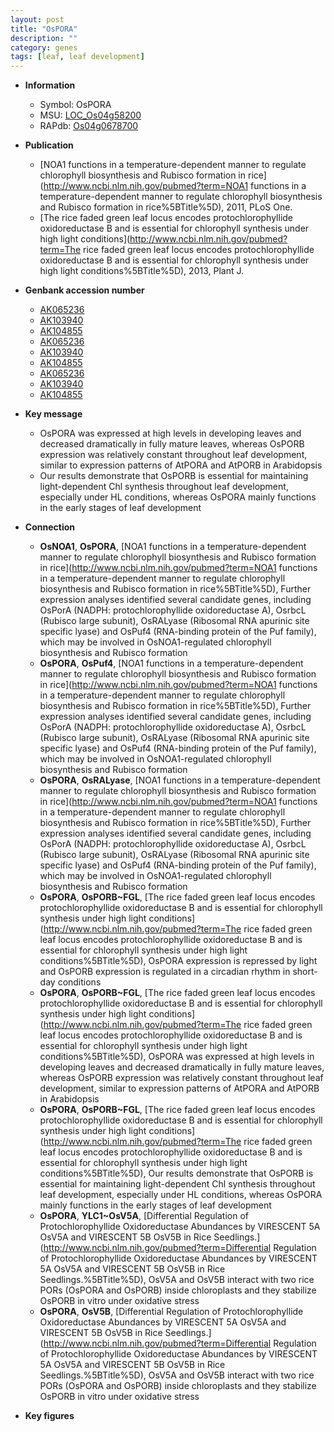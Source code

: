 ```yaml
---
layout: post
title: "OsPORA"
description: ""
category: genes
tags: [leaf, leaf development]
---
```


* **Information**  
    + Symbol: OsPORA  
    + MSU: [LOC_Os04g58200](http://rice.plantbiology.msu.edu/cgi-bin/ORF_infopage.cgi?orf=LOC_Os04g58200)  
    + RAPdb: [Os04g0678700](http://rapdb.dna.affrc.go.jp/viewer/gbrowse_details/irgsp1?name=Os04g0678700)  

* **Publication**  
    + [NOA1 functions in a temperature-dependent manner to regulate chlorophyll biosynthesis and Rubisco formation in rice](http://www.ncbi.nlm.nih.gov/pubmed?term=NOA1 functions in a temperature-dependent manner to regulate chlorophyll biosynthesis and Rubisco formation in rice%5BTitle%5D), 2011, PLoS One.
    + [The rice faded green leaf locus encodes protochlorophyllide oxidoreductase B and is essential for chlorophyll synthesis under high light conditions](http://www.ncbi.nlm.nih.gov/pubmed?term=The rice faded green leaf locus encodes protochlorophyllide oxidoreductase B and is essential for chlorophyll synthesis under high light conditions%5BTitle%5D), 2013, Plant J.

* **Genbank accession number**  
    + [AK065236](http://www.ncbi.nlm.nih.gov/nuccore/AK065236)
    + [AK103940](http://www.ncbi.nlm.nih.gov/nuccore/AK103940)
    + [AK104855](http://www.ncbi.nlm.nih.gov/nuccore/AK104855)
    + [AK065236](http://www.ncbi.nlm.nih.gov/nuccore/AK065236)
    + [AK103940](http://www.ncbi.nlm.nih.gov/nuccore/AK103940)
    + [AK104855](http://www.ncbi.nlm.nih.gov/nuccore/AK104855)
    + [AK065236](http://www.ncbi.nlm.nih.gov/nuccore/AK065236)
    + [AK103940](http://www.ncbi.nlm.nih.gov/nuccore/AK103940)
    + [AK104855](http://www.ncbi.nlm.nih.gov/nuccore/AK104855)

* **Key message**  
    + OsPORA was expressed at high levels in developing leaves and decreased dramatically in fully mature leaves, whereas OsPORB expression was relatively constant throughout leaf development, similar to expression patterns of AtPORA and AtPORB in Arabidopsis
    + Our results demonstrate that OsPORB is essential for maintaining light-dependent Chl synthesis throughout leaf development, especially under HL conditions, whereas OsPORA mainly functions in the early stages of leaf development

* **Connection**  
    + __OsNOA1__, __OsPORA__, [NOA1 functions in a temperature-dependent manner to regulate chlorophyll biosynthesis and Rubisco formation in rice](http://www.ncbi.nlm.nih.gov/pubmed?term=NOA1 functions in a temperature-dependent manner to regulate chlorophyll biosynthesis and Rubisco formation in rice%5BTitle%5D),  Further expression analyses identified several candidate genes, including OsPorA (NADPH: protochlorophyllide oxidoreductase A), OsrbcL (Rubisco large subunit), OsRALyase (Ribosomal RNA apurinic site specific lyase) and OsPuf4 (RNA-binding protein of the Puf family), which may be involved in OsNOA1-regulated chlorophyll biosynthesis and Rubisco formation
    + __OsPORA__, __OsPuf4__, [NOA1 functions in a temperature-dependent manner to regulate chlorophyll biosynthesis and Rubisco formation in rice](http://www.ncbi.nlm.nih.gov/pubmed?term=NOA1 functions in a temperature-dependent manner to regulate chlorophyll biosynthesis and Rubisco formation in rice%5BTitle%5D),  Further expression analyses identified several candidate genes, including OsPorA (NADPH: protochlorophyllide oxidoreductase A), OsrbcL (Rubisco large subunit), OsRALyase (Ribosomal RNA apurinic site specific lyase) and OsPuf4 (RNA-binding protein of the Puf family), which may be involved in OsNOA1-regulated chlorophyll biosynthesis and Rubisco formation
    + __OsPORA__, __OsRALyase__, [NOA1 functions in a temperature-dependent manner to regulate chlorophyll biosynthesis and Rubisco formation in rice](http://www.ncbi.nlm.nih.gov/pubmed?term=NOA1 functions in a temperature-dependent manner to regulate chlorophyll biosynthesis and Rubisco formation in rice%5BTitle%5D),  Further expression analyses identified several candidate genes, including OsPorA (NADPH: protochlorophyllide oxidoreductase A), OsrbcL (Rubisco large subunit), OsRALyase (Ribosomal RNA apurinic site specific lyase) and OsPuf4 (RNA-binding protein of the Puf family), which may be involved in OsNOA1-regulated chlorophyll biosynthesis and Rubisco formation
    + __OsPORA__, __OsPORB~FGL__, [The rice faded green leaf locus encodes protochlorophyllide oxidoreductase B and is essential for chlorophyll synthesis under high light conditions](http://www.ncbi.nlm.nih.gov/pubmed?term=The rice faded green leaf locus encodes protochlorophyllide oxidoreductase B and is essential for chlorophyll synthesis under high light conditions%5BTitle%5D),  OsPORA expression is repressed by light and OsPORB expression is regulated in a circadian rhythm in short-day conditions
    + __OsPORA__, __OsPORB~FGL__, [The rice faded green leaf locus encodes protochlorophyllide oxidoreductase B and is essential for chlorophyll synthesis under high light conditions](http://www.ncbi.nlm.nih.gov/pubmed?term=The rice faded green leaf locus encodes protochlorophyllide oxidoreductase B and is essential for chlorophyll synthesis under high light conditions%5BTitle%5D),  OsPORA was expressed at high levels in developing leaves and decreased dramatically in fully mature leaves, whereas OsPORB expression was relatively constant throughout leaf development, similar to expression patterns of AtPORA and AtPORB in Arabidopsis
    + __OsPORA__, __OsPORB~FGL__, [The rice faded green leaf locus encodes protochlorophyllide oxidoreductase B and is essential for chlorophyll synthesis under high light conditions](http://www.ncbi.nlm.nih.gov/pubmed?term=The rice faded green leaf locus encodes protochlorophyllide oxidoreductase B and is essential for chlorophyll synthesis under high light conditions%5BTitle%5D),  Our results demonstrate that OsPORB is essential for maintaining light-dependent Chl synthesis throughout leaf development, especially under HL conditions, whereas OsPORA mainly functions in the early stages of leaf development
    + __OsPORA__, __YLC1~OsV5A__, [Differential Regulation of Protochlorophyllide Oxidoreductase Abundances by VIRESCENT 5A OsV5A and VIRESCENT 5B OsV5B in Rice Seedlings.](http://www.ncbi.nlm.nih.gov/pubmed?term=Differential Regulation of Protochlorophyllide Oxidoreductase Abundances by VIRESCENT 5A OsV5A and VIRESCENT 5B OsV5B in Rice Seedlings.%5BTitle%5D),  OsV5A and OsV5B interact with two rice PORs (OsPORA and OsPORB) inside chloroplasts and they stabilize OsPORB in vitro under oxidative stress
    + __OsPORA__, __OsV5B__, [Differential Regulation of Protochlorophyllide Oxidoreductase Abundances by VIRESCENT 5A OsV5A and VIRESCENT 5B OsV5B in Rice Seedlings.](http://www.ncbi.nlm.nih.gov/pubmed?term=Differential Regulation of Protochlorophyllide Oxidoreductase Abundances by VIRESCENT 5A OsV5A and VIRESCENT 5B OsV5B in Rice Seedlings.%5BTitle%5D),  OsV5A and OsV5B interact with two rice PORs (OsPORA and OsPORB) inside chloroplasts and they stabilize OsPORB in vitro under oxidative stress

* **Key figures**  


